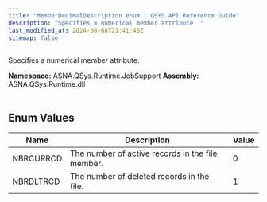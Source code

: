 ```yaml
---
title: "MemberDecimalDescription enum | QSYS API Reference Guide"
description: "Specifies a numerical member attribute. "
last_modified_at: 2024-08-08T21:41:46Z
sitemap: false
---
```


Specifies a numerical member attribute.

**Namespace:** ASNA.QSys.Runtime.JobSupport
**Assembly:** ASNA.QSys.Runtime.dll
<br>
<br>

## Enum Values

| Name | Description | Value
| --- | --- | --- 
| NBRCURRCD | The number of active records in the file member. | 0 |
| NBRDLTRCD | The number of deleted records in the file. | 1 |
